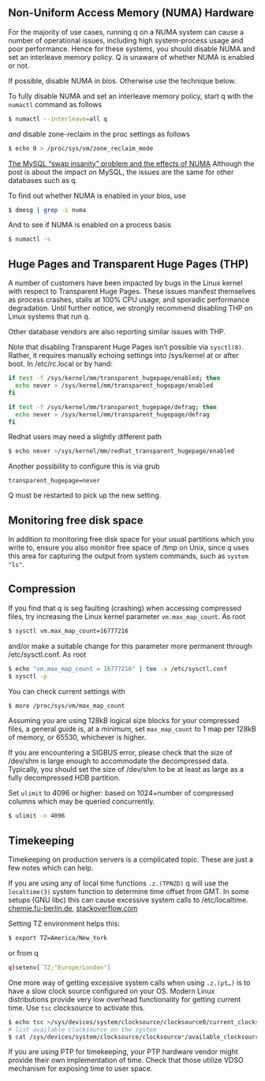 ## Non-Uniform Access Memory (NUMA) Hardware

For the majority of use cases, running q on a NUMA system can cause a number of operational issues, including high system-process usage and poor performance. Hence for these systems, you should disable NUMA and set an interleave memory policy. Q is unaware of whether NUMA is enabled or not.

If possible, disable NUMA in bios. Otherwise use the technique below.

To fully disable NUMA and set an interleave memory policy, start q with the `numactl` command as follows
```bash
$ numactl --interleave=all q
```
_and_ disable zone-reclaim in the proc settings as follows
```bash
$ echo 0 > /proc/sys/vm/zone_reclaim_mode
```
<i class="fa fa-hand-o-right"></i> [The MySQL “swap insanity” problem and the effects of NUMA](http://jcole.us/blog/archives/2010/09/28/mysql-swap-insanity-and-the-numa-architecture/)
Although the post is about the impact on MySQL, the issues are the same for other databases such as q.

To find out whether NUMA is enabled in your bios, use
```bash
$ dmesg | grep -i numa
```
And to see if NUMA is enabled on a process basis
```bash
$ numactl -s
```


## Huge Pages and Transparent Huge Pages (THP)

A number of customers have been impacted by bugs in the Linux kernel with respect to Transparent Huge Pages. These issues manifest themselves as process crashes, stalls at 100% CPU usage, and sporadic performance degradation. Until further notice, we strongly recommend disabling THP on Linux systems that run q. 

Other database vendors are also reporting similar issues with THP.

Note that disabling Transparent Huge Pages isn’t possible via `sysctl(8)`. Rather, it requires manually echoing settings into /sys/kernel at or after boot. In /etc/rc.local or by hand:
```bash
if test -f /sys/kernel/mm/transparent_hugepage/enabled; then
  echo never > /sys/kernel/mm/transparent_hugepage/enabled
fi

if test -f /sys/kernel/mm/transparent_hugepage/defrag; then
  echo never > /sys/kernel/mm/transparent_hugepage/defrag
fi
```
Redhat users may need a slightly different path
```bash
$ echo never >/sys/kernel/mm/redhat_transparent_hugepage/enabled
```
Another possibility to configure this is via grub
```
transparent_hugepage=never
```
Q must be restarted to pick up the new setting.


## Monitoring free disk space

In addition to monitoring free disk space for your usual partitions which you write to, ensure you also monitor free space of /tmp on Unix, since q uses this area for capturing the output from system commands, such as `system "ls"`.


## Compression

If you find that q is seg faulting (crashing) when accessing compressed files, try increasing the Linux kernel parameter `vm.max_map_count`. As root
```bash
$ sysctl vm.max_map_count=16777216
```
and/or make a suitable change for this parameter more permanent through /etc/sysctl.conf. As root
```bash
$ echo "vm.max_map_count = 16777216" | tee -a /etc/sysctl.conf
$ sysctl -p
```
You can check current settings with
```bash
$ more /proc/sys/vm/max_map_count
```
Assuming you are using 128kB logical size blocks for your compressed files, a general guide is, at a minimum, set `max_map_count` to 1 map per 128kB of memory, or 65530, whichever is higher.

If you are encountering a SIGBUS error, please check that the size of /dev/shm is large enough to accommodate the decompressed data. Typically, you should set the size of /dev/shm to be at least as large as a fully decompressed HDB partition.

Set `ulimit` to 4096 or higher: based on 1024+number of compressed columns which may be queried concurrently.
```bash
$ ulimit -n 4096
```


## Timekeeping

Timekeeping on production servers is a complicated topic. These are just a few notes which can help.

If you are using any of local time functions `.z.(TPNZD)` q will use the `localtime(3)` system function to determine time offset from GMT. In some setups (GNU libc) this can cause excessive system calls to /etc/localtime.  
<i class="fa fa-hand-o-right"></i> [chemie.fu-berlin.de](http://www.chemie.fu-berlin.de/chemnet/use/info/libc/libc_17.html#SEC301), [stackoverflow.com](http://stackoverflow.com/questions/4554271/how-to-avoid-excessive-stat-etc-localtime-calls-in-strftime-on-linux/4554302#4554302)

Setting TZ environment helps this:
```bash
$ export TZ=America/New_York
```
or from q
```q
q)setenv[`TZ;"Europe/London"]
```
One more way of getting excessive system calls when using `.z.(pt…)` is to have a slow clock source configured on your OS. Modern Linux distributions provide very low overhead functionality for getting current time. Use `tsc` clocksource to activate this.
```bash
$ echo tsc >/sys/devices/system/clocksource/clocksource0/current_clocksource
# list available clocksource on the system
$ cat /sys/devices/system/clocksource/clocksource*/available_clocksource
```
If you are using PTP for timekeeping, your PTP hardware vendor might provide their own implementation of time. Check that those utilize VDSO mechanism for exposing time to user space.


